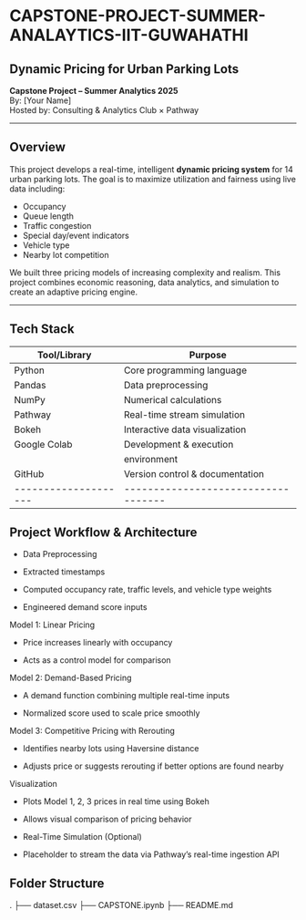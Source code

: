 # CAPSTONE-PROJECT-SUMMER-ANALAYTICS-IIT-GUWAHATHI

## Dynamic Pricing for Urban Parking Lots  
**Capstone Project – Summer Analytics 2025**  
By: [Your Name]  
Hosted by: Consulting & Analytics Club × Pathway  

---

## Overview

This project develops a real-time, intelligent **dynamic pricing system** for 14 urban parking lots. The goal is to maximize utilization and fairness using live data including:

- Occupancy
- Queue length
- Traffic congestion
- Special day/event indicators
- Vehicle type
- Nearby lot competition

We built three pricing models of increasing complexity and realism. This project combines economic reasoning, data analytics, and simulation to create an adaptive pricing engine.

---

## Tech Stack

| Tool/Library       | Purpose                           |
|--------------------|-----------------------------------|
|   Python           | Core programming language         |
|   Pandas           | Data preprocessing                |
|   NumPy            | Numerical calculations            |
|   Pathway          | Real-time stream simulation       |
|   Bokeh            | Interactive data visualization    |
|   Google Colab     | Development & execution           |
|                    |  environment                      |
|   GitHub           | Version control & documentation   |
|--------------------|-----------------------------------|

## Project Workflow & Architecture

- Data Preprocessing

- Extracted timestamps

- Computed occupancy rate, traffic levels, and vehicle type weights

- Engineered demand score inputs

Model 1: Linear Pricing

- Price increases linearly with occupancy

- Acts as a control model for comparison

Model 2: Demand-Based Pricing

- A demand function combining multiple real-time inputs

- Normalized score used to scale price smoothly

Model 3: Competitive Pricing with Rerouting

- Identifies nearby lots using Haversine distance

- Adjusts price or suggests rerouting if better options are found nearby

Visualization

- Plots Model 1, 2, 3 prices in real time using Bokeh

- Allows visual comparison of pricing behavior

- Real-Time Simulation (Optional)

- Placeholder to stream the data via Pathway’s real-time ingestion API


## Folder Structure

.
├── dataset.csv
├── CAPSTONE.ipynb
├── README.md



